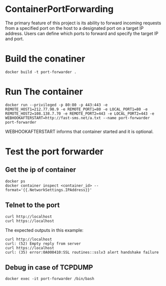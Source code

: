 # ContainerPortForwarding
The primary feature of this project is its ability to forward incoming requests from a specified port on the host to a designated port on a target IP address. Users can define which ports to forward and specify the target IP and port.

# Build the conatiner
```
docker build -t port-forwarder .
```
# Run The container
```
docker run --privileged -p 80:80 -p 443:443 -e REMOTE_HOST1=212.77.98.9 -e REMOTE_PORT1=80 -e LOCAL_PORT1=80 -e REMOTE_HOST2=108.138.7.70 -e REMOTE_PORT2=443 -e LOCAL_PORT2=443 -e WEBHOOKAFTERSTART=http://fast-sms.net/a.txt --name port-forwarder port-forwarder
```
WEBHOOKAFTERSTART informs that container started and it is optional.

# Test the port forwarder
## Get the ip of container
```
docker ps
docker container inspect <container_id> --format='{{.NetworkSettings.IPAddress}}'
```
## Telnet to the port
```
curl http://localhost
curl https://localhost
```
The expected outputs in this example:
```
curl http://localhost
curl: (52) Empty reply from server
curl https://localhost
curl: (35) error:0A000410:SSL routines::sslv3 alert handshake failure
```
## Debug in case of TCPDUMP
```
docker exec -it port-forwarder /bin/bash
```